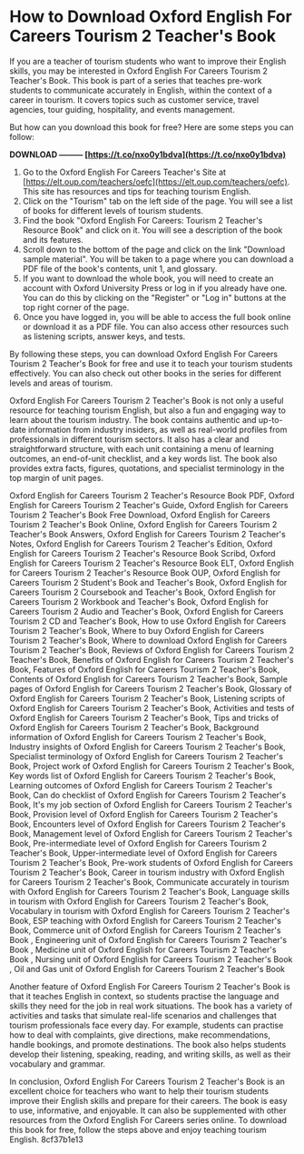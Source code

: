 # How to Download Oxford English For Careers Tourism 2 Teacher's Book
 
If you are a teacher of tourism students who want to improve their English skills, you may be interested in Oxford English For Careers Tourism 2 Teacher's Book. This book is part of a series that teaches pre-work students to communicate accurately in English, within the context of a career in tourism. It covers topics such as customer service, travel agencies, tour guiding, hospitality, and events management.
 
But how can you download this book for free? Here are some steps you can follow:
 
**DOWNLOAD ——— [https://t.co/nxo0y1bdva](https://t.co/nxo0y1bdva)**


 
1. Go to the Oxford English For Careers Teacher's Site at [https://elt.oup.com/teachers/oefc](https://elt.oup.com/teachers/oefc). This site has resources and tips for teaching tourism English.
2. Click on the "Tourism" tab on the left side of the page. You will see a list of books for different levels of tourism students.
3. Find the book "Oxford English For Careers: Tourism 2 Teacher's Resource Book" and click on it. You will see a description of the book and its features.
4. Scroll down to the bottom of the page and click on the link "Download sample material". You will be taken to a page where you can download a PDF file of the book's contents, unit 1, and glossary.
5. If you want to download the whole book, you will need to create an account with Oxford University Press or log in if you already have one. You can do this by clicking on the "Register" or "Log in" buttons at the top right corner of the page.
6. Once you have logged in, you will be able to access the full book online or download it as a PDF file. You can also access other resources such as listening scripts, answer keys, and tests.

By following these steps, you can download Oxford English For Careers Tourism 2 Teacher's Book for free and use it to teach your tourism students effectively. You can also check out other books in the series for different levels and areas of tourism.
  
Oxford English For Careers Tourism 2 Teacher's Book is not only a useful resource for teaching tourism English, but also a fun and engaging way to learn about the tourism industry. The book contains authentic and up-to-date information from industry insiders, as well as real-world profiles from professionals in different tourism sectors. It also has a clear and straightforward structure, with each unit containing a menu of learning outcomes, an end-of-unit checklist, and a key words list. The book also provides extra facts, figures, quotations, and specialist terminology in the top margin of unit pages.
 
Oxford English for Careers Tourism 2 Teacher's Resource Book PDF,  Oxford English for Careers Tourism 2 Teacher's Guide,  Oxford English for Careers Tourism 2 Teacher's Book Free Download,  Oxford English for Careers Tourism 2 Teacher's Book Online,  Oxford English for Careers Tourism 2 Teacher's Book Answers,  Oxford English for Careers Tourism 2 Teacher's Notes,  Oxford English for Careers Tourism 2 Teacher's Edition,  Oxford English for Careers Tourism 2 Teacher's Resource Book Scribd,  Oxford English for Careers Tourism 2 Teacher's Resource Book ELT,  Oxford English for Careers Tourism 2 Teacher's Resource Book OUP,  Oxford English for Careers Tourism 2 Student's Book and Teacher's Book,  Oxford English for Careers Tourism 2 Coursebook and Teacher's Book,  Oxford English for Careers Tourism 2 Workbook and Teacher's Book,  Oxford English for Careers Tourism 2 Audio and Teacher's Book,  Oxford English for Careers Tourism 2 CD and Teacher's Book,  How to use Oxford English for Careers Tourism 2 Teacher's Book,  Where to buy Oxford English for Careers Tourism 2 Teacher's Book,  Where to download Oxford English for Careers Tourism 2 Teacher's Book,  Reviews of Oxford English for Careers Tourism 2 Teacher's Book,  Benefits of Oxford English for Careers Tourism 2 Teacher's Book,  Features of Oxford English for Careers Tourism 2 Teacher's Book,  Contents of Oxford English for Careers Tourism 2 Teacher's Book,  Sample pages of Oxford English for Careers Tourism 2 Teacher's Book,  Glossary of Oxford English for Careers Tourism 2 Teacher's Book,  Listening scripts of Oxford English for Careers Tourism 2 Teacher's Book,  Activities and tests of Oxford English for Careers Tourism 2 Teacher's Book,  Tips and tricks of Oxford English for Careers Tourism 2 Teacher's Book,  Background information of Oxford English for Careers Tourism 2 Teacher's Book,  Industry insights of Oxford English for Careers Tourism 2 Teacher's Book,  Specialist terminology of Oxford English for Careers Tourism 2 Teacher's Book,  Project work of Oxford English for Careers Tourism 2 Teacher's Book,  Key words list of Oxford English for Careers Tourism 2 Teacher's Book,  Learning outcomes of Oxford English for Careers Tourism 2 Teacher's Book,  Can do checklist of Oxford English for Careers Tourism 2 Teacher's Book,  It's my job section of Oxford English for Careers Tourism 2 Teacher's Book,  Provision level of Oxford English for Careers Tourism 2 Teacher's Book,  Encounters level of Oxford English for Careers Tourism 2 Teacher's Book,  Management level of Oxford English for Careers Tourism 2 Teacher's Book,  Pre-intermediate level of Oxford English for Careers Tourism 2 Teacher's Book,  Upper-intermediate level of Oxford English for Careers Tourism 2 Teacher's Book,  Pre-work students of Oxford English for Careers Tourism 2 Teacher's Book,  Career in tourism industry with Oxford English for Careers Tourism 2 Teacher's Book,  Communicate accurately in tourism with Oxford English for Careers Tourism 2 Teacher's Book,  Language skills in tourism with Oxford English for Careers Tourism 2 Teacher's Book,  Vocabulary in tourism with Oxford English for Careers Tourism 2 Teacher's Book,  ESP teaching with Oxford English for Careers Tourism 2 Teacher's Book,  Commerce unit of Oxford English for Careers Tourism 2 Teacher's Book ,  Engineering unit of Oxford English for Careers Tourism 2 Teacher's Book ,  Medicine unit of Oxford English for Careers Tourism 2 Teacher's Book ,  Nursing unit of Oxford English for Careers Tourism 2 Teacher's Book ,  Oil and Gas unit of Oxford English for Careers Tourism 2 Teacher's Book
 
Another feature of Oxford English For Careers Tourism 2 Teacher's Book is that it teaches English in context, so students practise the language and skills they need for the job in real work situations. The book has a variety of activities and tasks that simulate real-life scenarios and challenges that tourism professionals face every day. For example, students can practise how to deal with complaints, give directions, make recommendations, handle bookings, and promote destinations. The book also helps students develop their listening, speaking, reading, and writing skills, as well as their vocabulary and grammar.
 
In conclusion, Oxford English For Careers Tourism 2 Teacher's Book is an excellent choice for teachers who want to help their tourism students improve their English skills and prepare for their careers. The book is easy to use, informative, and enjoyable. It can also be supplemented with other resources from the Oxford English For Careers series online. To download this book for free, follow the steps above and enjoy teaching tourism English.
 8cf37b1e13
 
